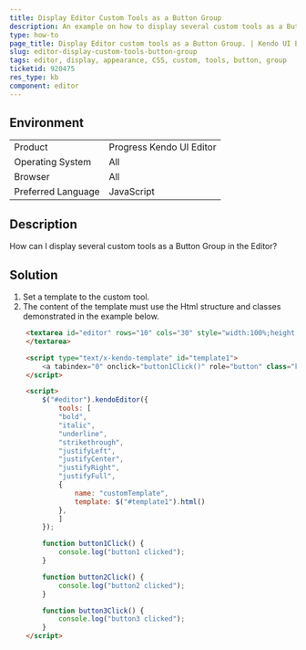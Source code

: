 ```yaml
---
title: Display Editor Custom Tools as a Button Group
description: An example on how to display several custom tools as a Button Group.
type: how-to
page_title: Display Editor custom tools as a Button Group. | Kendo UI Editor
slug: editor-display-custom-tools-button-group
tags: editor, display, appearance, CSS, custom, tools, button, group
ticketid: 920475
res_type: kb
component: editor
---
```


## Environment

<table>
 <tr>
  <td>Product</td>
  <td>Progress Kendo UI Editor</td>
 </tr>
 <tr>
  <td>Operating System</td>
  <td>All</td>
 </tr>
 <tr>
  <td>Browser</td>
  <td>All</td>
 </tr>
 <tr>
  <td>Preferred Language</td>
  <td>JavaScript</td>
 </tr>
</table>

## Description

How can I display several custom tools as a Button Group in the Editor?

## Solution

1. Set a template to the custom tool.
1. The content of the template must use the Html structure and classes demonstrated in the example below.

```html
	<textarea id="editor" rows="10" cols="30" style="width:100%;height:400px">
	</textarea>

	<script type="text/x-kendo-template" id="template1">
		<a tabindex="0" onclick="button1Click()" role="button" class="k-tool k-group-start" unselectable="on" title="Button1" aria-pressed="false"><span unselectable="on" class="k-tool-icon k-icon k-i-cog"></span><span class="k-tool-text">Button1</span></a><a tabindex="0" onclick="button2Click()" role="button" class="k-tool" unselectable="on" title="Button2" aria-pressed="false"><span unselectable="on" class="k-tool-icon k-icon k-i-wrench"></span><span class="k-tool-text">Button2</span></a><a tabindex="0" onclick="button3Click()" role="button" class="k-tool k-group-end" unselectable="on" title="Button3" aria-pressed="false"><span unselectable="on" class="k-tool-icon k-icon k-i-lock"></span><span class="k-tool-text">Button3</span></a>
	</script>

	<script>
		$("#editor").kendoEditor({
			tools: [
			"bold",
			"italic",
			"underline",
			"strikethrough",
			"justifyLeft",
			"justifyCenter",
			"justifyRight",
			"justifyFull",
			{
				name: "customTemplate",
				template: $("#template1").html()
			},
			]
		});

		function button1Click() {
			console.log("button1 clicked");
		}

		function button2Click() {
			console.log("button2 clicked");
		}

		function button3Click() {
			console.log("button3 clicked");
		}
	</script>
```

